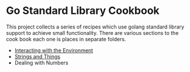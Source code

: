 # Go Standard Library Cookbook
This project collects a series of recipes which use golang standard library support to achieve small functionality.
There are various sections to the cook book each one is places in separate folders.

* [Interacting with the Environment](01-environment/readme.md)
* [Strings and Things](02-strings/readme.md)
* Dealing with Numbers

